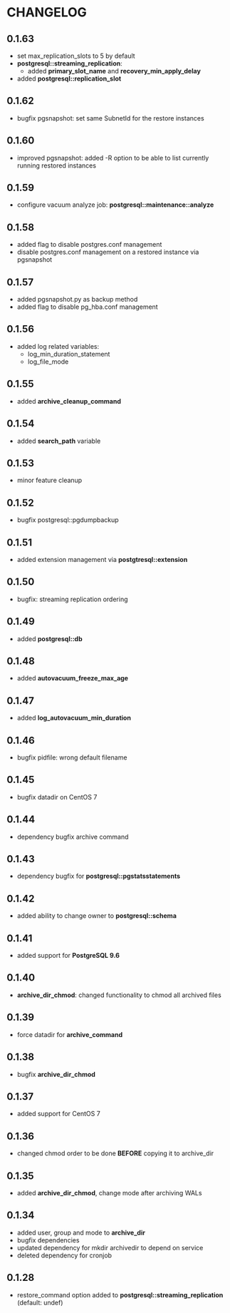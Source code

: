 # CHANGELOG

## 0.1.63

* set max_replication_slots to 5 by default
* **postgresql::streaming_replication**:
  - added **primary_slot_name** and **recovery_min_apply_delay**
* added **postgresql::replication_slot**

## 0.1.62

* bugfix pgsnapshot: set same SubnetId for the restore instances

## 0.1.60

* improved pgsnapshot: added -R option to be able to list currently running restored instances

## 0.1.59

* configure vacuum analyze job: **postgresql::maintenance::analyze**

## 0.1.58

* added flag to disable postgres.conf management
* disable postgres.conf management on a restored instance via pgsnapshot

## 0.1.57

* added pgsnapshot.py as backup method
* added flag to disable pg_hba.conf management

## 0.1.56

* added log related variables:
  - log_min_duration_statement
  - log_file_mode

## 0.1.55

* added **archive_cleanup_command**

## 0.1.54

* added **search_path** variable

## 0.1.53

* minor feature cleanup

## 0.1.52

* bugfix postgresql::pgdumpbackup

## 0.1.51

* added extension management via **postgtresql::extension**

## 0.1.50

* bugfix: streaming replication ordering

## 0.1.49

* added **postgresql::db**

## 0.1.48

* added **autovacuum_freeze_max_age**

## 0.1.47

* added **log_autovacuum_min_duration**

## 0.1.46

* bugfix pidfile: wrong default filename

## 0.1.45

* bugfix datadir on CentOS 7

## 0.1.44

* dependency bugfix archive command

## 0.1.43

* dependency bugfix for **postgresql::pgstatsstatements**

## 0.1.42

* added ability to change owner to **postgresql::schema**

## 0.1.41

* added support for **PostgreSQL 9.6**

## 0.1.40

* **archive_dir_chmod**: changed functionality to chmod all archived files

## 0.1.39

* force datadir for **archive_command**

## 0.1.38

* bugfix **archive_dir_chmod**

## 0.1.37

* added support for CentOS 7

## 0.1.36

* changed chmod order to be done **BEFORE** copying it to archive_dir

## 0.1.35

* added **archive_dir_chmod**, change mode after archiving WALs

## 0.1.34

* added user, group and mode to **archive_dir**
* bugfix dependencies
* updated dependency for mkdir archivedir to depend on service
* deleted dependency for cronjob

## 0.1.28

* restore_command option added to **postgresql::streaming_replication** (default: undef)
